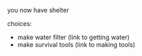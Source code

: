 you now have shelter

choices:
- make water filter (link to getting water)
- make survival tools (link to making tools)